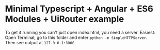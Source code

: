 # Minimal Typescript + Angular + ES6 Modules + UiRouter example

To get it running you can't just open index.html, you need a server.
Easiest: Open Terminal, go to this folder and enter `python -m SimpleHTTPServer`.
Then see output at `127.0.0.1:8000`.
